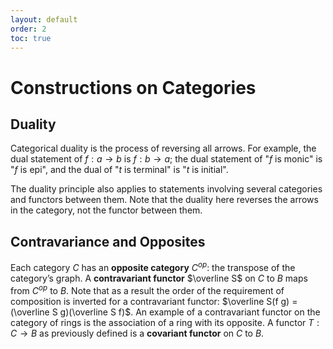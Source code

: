 ```yaml
---
layout: default
order: 2
toc: true
---
```


# Constructions on Categories

## Duality

Categorical duality is the process of reversing all arrows. For example, the dual statement of $f: a \to b$ is $f: b \to a$; the dual statement of "$f$ is monic" is "$f$ is epi", and the dual of "$t$ is terminal" is "$t$ is initial".

The duality principle also applies to statements involving several categories and functors between them. Note that the duality here reverses the arrows in the category, not the functor between them.

## Contravariance and Opposites

Each category $C$ has an **opposite category** $C^{op}$: the transpose of the  category’s graph. A **contravariant functor** $\overline S$ on $C$ to $B$ maps from $C^{op}$ to $B$. Note that as a result the order of the requirement of composition is inverted for a contravariant functor: $\overline S(f g) = (\overline S g)(\overline S f)$. An example of a contravariant functor on the category of rings is the association of a ring with its opposite. A functor $T: C \to B$ as previously defined is a **covariant functor** on $C$ to $B$.


